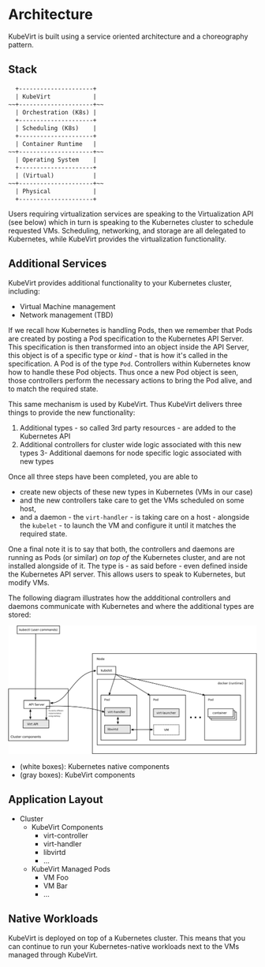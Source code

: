 # Architecture

KubeVirt is built using a service oriented architecture and a choreography
pattern.

## Stack


      +---------------------+
      | KubeVirt            |
    ~~+---------------------+~~
      | Orchestration (K8s) |
      +---------------------+
      | Scheduling (K8s)    |
      +---------------------+
      | Container Runtime   |
    ~~+---------------------+~~
      | Operating System    |
      +---------------------+
      | (Virtual)           |
    ~~+---------------------+~~
      | Physical            |
      +---------------------+

Users requiring virtualization services are speaking to the Virtualization API
(see below) which in turn is speaking to the Kubernetes cluster to schedule
requested VMs. Scheduling, networking, and storage are all delegated to
Kubernetes, while KubeVirt provides the virtualization functionality.


## Additional Services

KubeVirt provides additional functionality to your Kubernetes cluster,
including:

* Virtual Machine management
* Network management (TBD)

If we recall how Kubernetes is handling Pods, then we remember that Pods are
created by posting a Pod specification to the Kubernetes API Server.
This specification is then transformed into an object inside the API Server,
this object is of a specific type or _kind_ - that is how it's called in the
specification.
A Pod is of the type `Pod`. Controllers within Kubernetes know how to handle
these Pod objects. Thus once a new Pod object is seen, those controllers
perform the necessary actions to bring the Pod alive, and to match the
required state.

This same mechanism is used by KubeVirt. Thus KubeVirt delivers three things
to provide the new functionality:

1. Additional types - so called 3rd party resources - are added to the
   Kubernetes API
2. Additional controllers for cluster wide logic associated with this new types
3- Additional daemons for node specific logic associated with new types

Once all three steps have been completed, you are able to

- create new objects of these new types in Kubernetes (VMs in our
  case)
- and the new controllers take care to get the VMs scheduled on some host,
- and a daemon - the `virt-handler` - is taking care on a host - alongside the
  `kubelet` - to launch the VM and configure it until it matches the required
  state.

One a final note it is to say that both, the controllers and daemons are running
as Pods (or similar) _on top of_ the Kubernetes cluster, and are not installed
alongside of it. The type is - as said before - even defined inside the
Kubernetes API server. This allows users to speak to Kubernetes, but modify VMs.

The following diagram illustrates how the addditional controllers and daemons
communicate with Kubernetes and where the additional types are stored:

![Architecture diagram](architecture.png "Architecture")

* (white boxes): Kubernetes native components
* (gray boxes): KubeVirt components


## Application Layout

* Cluster
  * KubeVirt Components
    * virt-controller
    * virt-handler
    * libvirtd
    * …
  * KubeVirt Managed Pods
    * VM Foo
    * VM Bar
    * …

## Native Workloads

KubeVirt is deployed on top of a Kubernetes cluster.
This means that you can continue to run your Kubernetes-native workloads next
to the VMs managed through KubeVirt.

